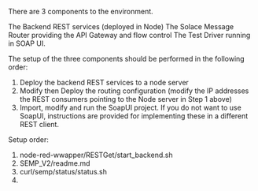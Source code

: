 
There are 3 components to the environment.

The Backend REST services (deployed in Node)
The Solace Message Router providing the API Gateway and flow control
The Test Driver running in SOAP UI.

The setup of the three components should be performed in the following order:

1. Deploy the backend REST services to a node server
2. Modify then Deploy the routing configuration (modify the IP addresses the REST consumers pointing to the Node server in Step 1 above)
3. Import, modify and run the SoapUI project.  If you do not want to use SoapUI, instructions are provided for implementing these in a different REST client.


Setup order:

1. node-red-wwapper/RESTGet/start_backend.sh
2. SEMP_V2/readme.md
3. curl/semp/status/status.sh
4. 
